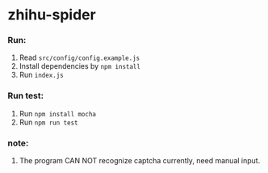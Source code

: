 # zhihu-spider

### Run:

1. Read `src/config/config.example.js`
2. Install dependencies by `npm install`
3. Run `index.js`

### Run test:

1. Run `npm install mocha`
2. Run `npm run test`

### note:

1. The program CAN NOT recognize captcha currently, need manual input.